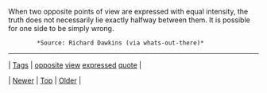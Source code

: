 <!--
title: When two opposite points of view are expressed with equal intensity, the truth does not necessarily lie exactly halfway between them. It is possible for one side to be simply wrong.
date: 2020-06-28T15:27:00.345Z
tags: opposite, view, expressed, quote
-->




When two opposite points of view are expressed with equal intensity, the truth does not necessarily lie exactly halfway between them. It is possible for one side to be simply wrong.

            *Source: Richard Dawkins (via whats-out-there)*

<!--BOTTOM-POST-NAVIGATION-->
---

| [Tags](tags.md) | [opposite](tag-opposite.md) [view](tag-view.md) [expressed](tag-expressed.md) [quote](tag-quote.md) |

| [Newer](91274401971.md) | [Top](index.md) | [Older](91334342164.md) |